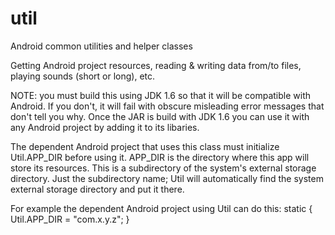 # util
Android common utilities and helper classes

Getting Android project resources, reading & writing data from/to files, playing sounds (short or long), etc.

NOTE: you must build this using JDK 1.6 so that it will be compatible with Android.
If you don't, it will fail with obscure misleading error messages that don't tell you why.
Once the JAR is build with JDK 1.6 you can use it with any Android project by adding it to its libaries.

The dependent Android project that uses this class must initialize Util.APP_DIR before using it.
APP_DIR is the directory where this app will store its resources.
This is a subdirectory of the system's external storage directory.
Just the subdirectory name; Util will automatically find the system external storage directory and put it there.

For example the dependent Android project using Util can do this:
	static {
		Util.APP_DIR = "com.x.y.z";
	}
